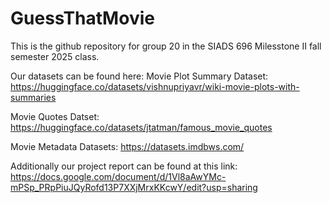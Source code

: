 # GuessThatMovie
This is the github repository for group 20 in the SIADS 696 Milesstone II fall semester 2025 class. 

Our datasets can be found here:
Movie Plot Summary Dataset:
https://huggingface.co/datasets/vishnupriyavr/wiki-movie-plots-with-summaries

Movie Quotes Datset:
https://huggingface.co/datasets/jtatman/famous_movie_quotes

Movie Metadata Datasets:
https://datasets.imdbws.com/

Additionally our project report can be found at this link:
https://docs.google.com/document/d/1Vl8aAwYMc-mPSp_PRpPiuJQyRofd13P7XXjMrxKKcwY/edit?usp=sharing
